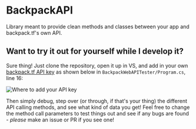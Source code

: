 # BackpackAPI
Library meant to provide clean methods and classes between your app and backpack.tf's own API.

## Want to try it out for yourself while I develop it?
Sure thing! Just clone the repository, open it up in VS, and add in your own [backpack.tf API key](https://backpack.tf/developer/apikey/view) as shown below in `BackpackWebAPITester/Program.cs`, line 16:

![Where to add your API key](https://i.imgur.com/AqX6dfC.png)

Then simply debug, step over (or through, if that's your thing) the different API calling methods, and see what kind of data you get! Feel free to change the method call parameters to test things out and see if any bugs are found - *please* make an issue or PR if you see one!
